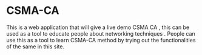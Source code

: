 # CSMA-CA
This is a web application that will give a live demo CSMA CA , this can be used as a tool to educate people about networking techniques . People can use this as a tool to learn CSMA-CA method by trying out the functionalities of the same in this site.
